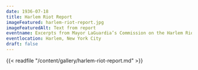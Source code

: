 ```yaml
---
date: 1936-07-18
title: Harlem Riot Report
imageFeatured: harlem-riot-report.jpg
imageFeaturedAlt: Text from report
eventname: Excerpts from Mayor LaGuardia’s Commission on the Harlem Riot
eventlocation: Harlem, New York City
draft: false
---
```


{{< readfile "/content/gallery/harlem-riot-report.md" >}}
